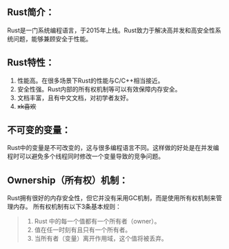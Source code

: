 ## Rust简介：
Rust是一门系统编程语言，于2015年上线。Rust致力于解决高并发和高安全性系统问题，能够兼顾安全于性能。

## Rust特性：
1. 性能高。在很多场景下Rust的性能与C/C++相当接近。
2. 安全性强。Rust内部的所有权机制等可以有效保障内存安全。
3. 文档丰富，且有中文文档，对初学者友好。
4. ~~xk喜欢~~

## 不可变的变量：
Rust中的变量是不可改变的，这与很多编程语言不同。这样做的好处是在并发编程时可以避免多个线程同时修改一个变量导致的竞争问题。

## Ownership（所有权）机制：
Rust拥有很好的内存安全性，但它并没有采用GC机制，而是使用所有权机制来管理内存。
所有权机制有以下3条基本规则：
> 1. Rust 中的每一个值都有一个所有者（owner）。
> 2. 值在任一时刻有且只有一个所有者。
> 3. 当所有者（变量）离开作用域，这个值将被丢弃。
